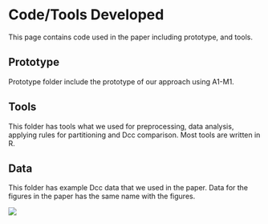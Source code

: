 # Code/Tools Developed 

This page contains code used in the paper including prototype, and tools.

## Prototype

Prototype folder include the prototype of our approach using A1-M1.

## Tools

This folder has tools what we used for preprocessing, data analysis, applying rules for partitioning and Dcc comparison.
Most tools are written in R.

## Data

This folder has example Dcc data that we used in the paper. Data for the figures in the paper has the same name with the figures.

![](https://github.com//src/blob/main/Source_code_tools_used/03_data/Pattern%20Detection%20and%20Partition%20Boundary%20Inference.png)
